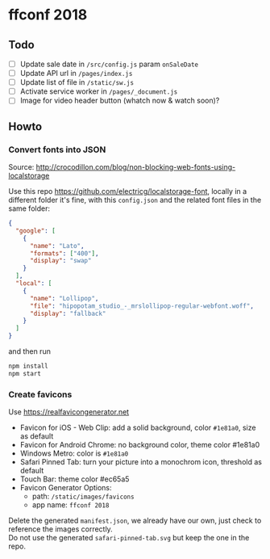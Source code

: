 # ffconf 2018

## Todo

- [ ] Update sale date in `/src/config.js` param `onSaleDate`
- [ ] Update API url in `/pages/index.js`
- [ ] Update list of file in `/static/sw.js`
- [ ] Activate service worker in `/pages/_document.js`
- [ ] Image for video header button (whatch now & watch soon)?

## Howto

### Convert fonts into JSON

Source: http://crocodillon.com/blog/non-blocking-web-fonts-using-localstorage

Use this repo https://github.com/electricg/localstorage-font, locally in a different folder it's fine, with this `config.json` and the related font files in the same folder:

```json
{
  "google": [
    {
      "name": "Lato",
      "formats": ["400"],
      "display": "swap"
    }
  ],
  "local": [
    {
      "name": "Lollipop",
      "file": "hipopotam_studio_-_mrslollipop-regular-webfont.woff",
      "display": "fallback"
    }
  ]
}
```

and then run

```bash
npm install
npm start
```

### Create favicons

Use https://realfavicongenerator.net

- Favicon for iOS - Web Clip: add a solid background, color `#1e81a0`, size as default
- Favicon for Android Chrome: no background color, theme color #1e81a0
- Windows Metro: color is `#1e81a0`
- Safari Pinned Tab: turn your picture into a monochrom icon, threshold as default
- Touch Bar: theme color #ec65a5
- Favicon Generator Options:
  - path: `/static/images/favicons`
  - app name: `ffconf 2018`

Delete the generated `manifest.json`, we already have our own, just check to reference the images correctly.  
Do not use the generated `safari-pinned-tab.svg` but keep the one in the repo.
